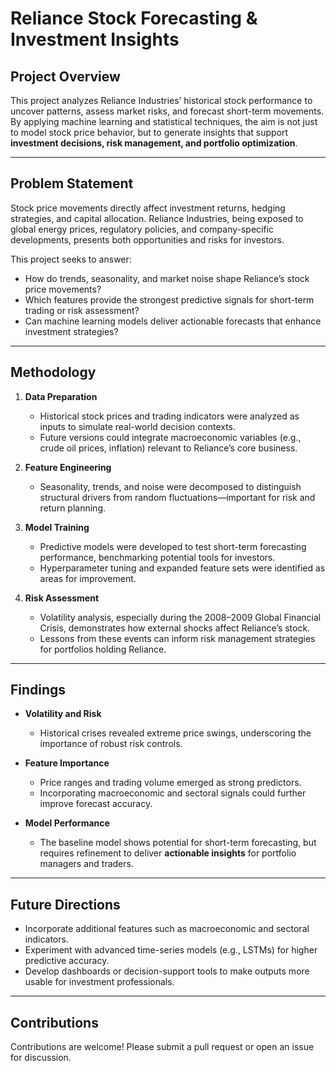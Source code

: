 # Reliance Stock Forecasting & Investment Insights

## Project Overview
This project analyzes Reliance Industries’ historical stock performance to uncover patterns, assess market risks, and forecast short-term movements. By applying machine learning and statistical techniques, the aim is not just to model stock price behavior, but to generate insights that support **investment decisions, risk management, and portfolio optimization**.

---

## Problem Statement
Stock price movements directly affect investment returns, hedging strategies, and capital allocation. Reliance Industries, being exposed to global energy prices, regulatory policies, and company-specific developments, presents both opportunities and risks for investors.  

This project seeks to answer:  
- How do trends, seasonality, and market noise shape Reliance’s stock price movements?  
- Which features provide the strongest predictive signals for short-term trading or risk assessment?  
- Can machine learning models deliver actionable forecasts that enhance investment strategies?  

---

## Methodology
1. **Data Preparation**  
   - Historical stock prices and trading indicators were analyzed as inputs to simulate real-world decision contexts.  
   - Future versions could integrate macroeconomic variables (e.g., crude oil prices, inflation) relevant to Reliance’s core business.  

2. **Feature Engineering**  
   - Seasonality, trends, and noise were decomposed to distinguish structural drivers from random fluctuations—important for risk and return planning.  

3. **Model Training**  
   - Predictive models were developed to test short-term forecasting performance, benchmarking potential tools for investors.  
   - Hyperparameter tuning and expanded feature sets were identified as areas for improvement.  

4. **Risk Assessment**  
   - Volatility analysis, especially during the 2008–2009 Global Financial Crisis, demonstrates how external shocks affect Reliance’s stock.  
   - Lessons from these events can inform risk management strategies for portfolios holding Reliance.  

---

## Findings
- **Volatility and Risk**  
  - Historical crises revealed extreme price swings, underscoring the importance of robust risk controls.  

- **Feature Importance**  
  - Price ranges and trading volume emerged as strong predictors.  
  - Incorporating macroeconomic and sectoral signals could further improve forecast accuracy.  

- **Model Performance**  
  - The baseline model shows potential for short-term forecasting, but requires refinement to deliver **actionable insights** for portfolio managers and traders.  

---

## Future Directions
- Incorporate additional features such as macroeconomic and sectoral indicators.  
- Experiment with advanced time-series models (e.g., LSTMs) for higher predictive accuracy.  
- Develop dashboards or decision-support tools to make outputs more usable for investment professionals.  

---

## Contributions
Contributions are welcome! Please submit a pull request or open an issue for discussion.

